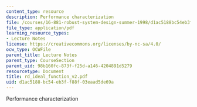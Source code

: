```yaml
---
content_type: resource
description: Performance characterization
file: /courses/16-881-robust-system-design-summer-1998/d1ac5188bc54eb3ff88f03eaad5de69a_rd_ideal_function_v2.pdf
file_type: application/pdf
learning_resource_types:
- Lecture Notes
license: https://creativecommons.org/licenses/by-nc-sa/4.0/
ocw_type: OCWFile
parent_title: Lecture Notes
parent_type: CourseSection
parent_uid: 98b160fc-873f-f25d-a146-4204891d5279
resourcetype: Document
title: rd_ideal_function_v2.pdf
uid: d1ac5188-bc54-eb3f-f88f-03eaad5de69a
---
```

Performance characterization